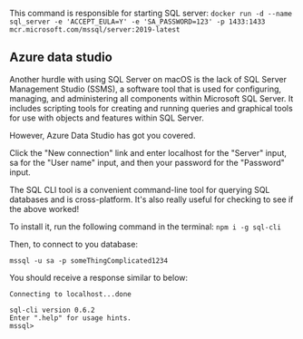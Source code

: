 This command is responsible for starting SQL server: `docker run -d --name sql_server -e 'ACCEPT_EULA=Y' -e 'SA_PASSWORD=123' -p 1433:1433 mcr.microsoft.com/mssql/server:2019-latest`


## Azure data studio
Another hurdle with using SQL Server on macOS is the lack of SQL Server Management Studio (SSMS), a software tool that is used for configuring, managing, and administering all components within Microsoft SQL Server. It includes scripting tools for creating and running queries and graphical tools for use with objects and features within SQL Server.

However, Azure Data Studio has got you covered.

Click the "New connection" link and enter localhost for the "Server" input, sa for the "User name" input, and then your password for the "Password" input.

The SQL CLI tool is a convenient command-line tool for querying SQL databases and is cross-platform. It's also really useful for checking to see if the above worked!

To install it, run the following command in the terminal:
`npm i -g sql-cli`

Then, to connect to you database:

`mssql -u sa -p someThingComplicated1234`

You should receive a response similar to below:

```
Connecting to localhost...done

sql-cli version 0.6.2
Enter ".help" for usage hints.
mssql>
```

